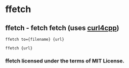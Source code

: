 # ffetch
## ffetch - fetch fetch (uses [curl4cpp](https://github.com/ferhatgec/curl4cpp))

```ffetch to={filename} {url}```

```ffetch {url}```

### ffetch licensed under the terms of MIT License.
